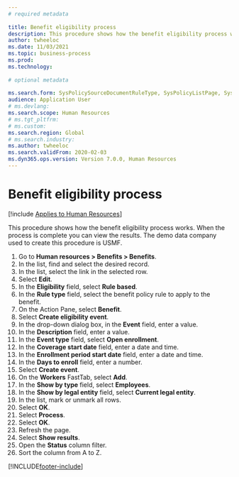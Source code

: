 ```yaml
--- 
# required metadata 
 
title: Benefit eligibility process
description: This procedure shows how the benefit eligibility process works. 
author: twheeloc
ms.date: 11/03/2021
ms.topic: business-process 
ms.prod:  
ms.technology:  
 
# optional metadata 
 
ms.search.form: SysPolicySourceDocumentRuleType, SysPolicyListPage, SysPolicy, HcmBenefitEligibilityPolicy, HcmBenefit, BenefitWorkspace, HcmBenefitSummaryPart   
audience: Application User 
# ms.devlang:  
ms.search.scope: Human Resources
# ms.tgt_pltfrm:  
# ms.custom:  
ms.search.region: Global
# ms.search.industry: 
ms.author: twheeloc
ms.search.validFrom: 2020-02-03
ms.dyn365.ops.version: Version 7.0.0, Human Resources
---
```


# Benefit eligibility process

[!include [Applies to Human Resources](../includes/applies-to-hr.md)]

This procedure shows how the benefit eligibility process works. When the process is complete you can view the results. The demo data company used to create this procedure is USMF.

1. Go to **Human resources \> Benefits \> Benefits**.
2. In the list, find and select the desired record.
3. In the list, select the link in the selected row.
4. Select **Edit**.
5. In the **Eligibility** field, select **Rule based**.
6. In the **Rule type** field, select the benefit policy rule to apply to the benefit.
7. On the Action Pane, select **Benefit**.
8. Select **Create eligibility event**.
9. In the drop-down dialog box, in the **Event** field, enter a value.
10. In the **Description** field, enter a value.
11. In the **Event type** field, select **Open enrollment**.
12. In the **Coverage start date** field, enter a date and time.
13. In the **Enrollment period start date** field, enter a date and time.
14. In the **Days to enroll** field, enter a number.
15. Select **Create event**.
16. On the **Workers** FastTab, select **Add**.
17. In the **Show by type** field, select **Employees**.
18. In the **Show by legal entity** field, select **Current legal entity**.
19. In the list, mark or unmark all rows.
20. Select **OK**.
21. Select **Process**.
22. Select **OK**.
23. Refresh the page.
24. Select **Show results**.
25. Open the **Status** column filter.
26. Sort the column from A to Z.

[!INCLUDE[footer-include](../includes/footer-banner.md)]
